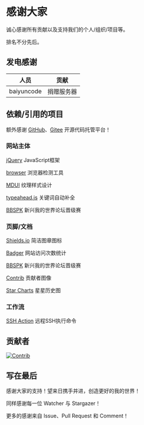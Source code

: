 # 感谢大家

诚心感谢所有贡献以及支持我们的个人/组织/项目等。

排名不分先后。


## 发电感谢

| 人员         | 贡献    |
|------------|-------|
| baiyuncode | 捐赠服务器 |


## 依赖/引用的项目

额外感谢 [GitHub](https://github.com)、[Gitee](https://gitee.com) 开源代码托管平台！

### 网站主体

[jQuery](https://github.com/jquery/jquery) JavaScript框架

[browser](https://github.com/mumuy/browser) 浏览器检测工具

[MDUI](https://github.com/zdhxiong/mdui) 纹理样式设计

[typeahead.js](https://github.com/twitter/typeahead.js) 关键词自动补全

[BBSPK](https://github.com/LYOfficial/BBSPK) 新兴我的世界论坛晋级赛

### 页脚/文档

[Shields.io](https://github.com/badges/shields) 简洁图章图标

[Badger](https://badges.toozhao.com) 网站访问次数统计

[BBSPK](https://github.com/LYOfficial/BBSPK) 新兴我的世界论坛晋级赛

[Contrib](https://github.com/lacolaco/contributors-img) 贡献者图像

[Star Charts](https://github.com/caarlos0/starcharts) 星星历史图

### 工作流

[SSH Action](https://github.com/fifsky/ssh-action) 远程SSH执行命令


## 贡献者

[![Contrib](https://contrib.rocks/image?repo=teaSummer/MCiSEE)](https://github.com/teaSummer/MCiSEE/graphs/contributors)


## 写在最后

感谢大家的支持！望来日携手并进，创造更好的我的世界！

同样感谢每一位 Watcher 与 Stargazer！

更多的感谢来自 Issue、Pull Request 和 Comment！

